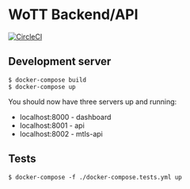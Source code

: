 # WoTT Backend/API

[![CircleCI](https://circleci.com/gh/WoTTsecurity/api.svg?style=svg)](https://circleci.com/gh/WoTTsecurity/api)

## Development server

```
$ docker-compose build
$ docker-compose up
```

You should now have three servers up and running:

 * localhost:8000 - dashboard
 * localhost:8001 - api
 * localhost:8002 - mtls-api

## Tests

```
$ docker-compose -f ./docker-compose.tests.yml up
```
